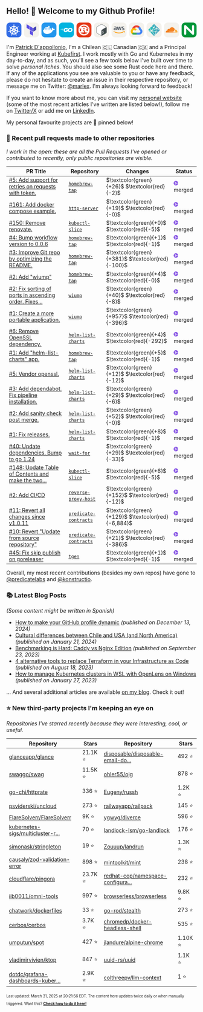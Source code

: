 <!-- DO NOT EDIT THIS FILE DIRECTLY! This file was automatically generated from the tool in this repo. -->

## Hello! :wave: Welcome to my Github Profile!

<p align="center">
  <picture><source media="(prefers-color-scheme: dark)" srcset="images/icons-dark.png"><source media="(prefers-color-scheme: light)" srcset="images/icons-light.png"><img src="images/icons-light.png" alt="Technologies I use"></picture>
</p>

I'm [Patrick D'appollonio](https://www.patrickdap.com), I'm a Chilean 🇨🇱 Canadian 🇨🇦 and a Principal Engineer working at [Kubefirst](https://kubefirst.io). I work mostly with Go and Kubernetes in my day-to-day, and as such, you'll see a few tools below I've built over time to solve *personal itches*. You should also see some Rust code here and there. If any of the applications you see are valuable to you or have any feedback, please do not hesitate to create an issue in their respective repository, or message me on Twitter: [@marlex](https://twitter.com/marlex). I'm always looking forward to feedback!

If you want to know more about me, you can visit my [personal website](https://www.patrickdap.com) (some of the most recent articles I've written are listed below!), follow me on [Twitter/X](https://twitter.com/marlex) or add me on [LinkedIn](https://www.linkedin.com/in/patrickdappollonio/).

My personal favourite projects are :pushpin: pinned below!
### :pencil: Recent pull requests made to other repositories

*I work in the open: these are all the Pull Requests I've opened or contributed to recently, only public repositories are visible.*

| PR Title | Repository | Changes | Status |
| --- | --- | --- | --- |
| [#5: Add support for retries on requests with token.](https://github.com/patrickdappollonio/homebrew-tap/pull/5) | [`homebrew-tap`](https://github.com/patrickdappollonio/homebrew-tap) | $\textcolor{green}{+26}$ $\textcolor{red}{-2}$ | <picture><source media="(prefers-color-scheme: dark)" srcset="https://raw.githubusercontent.com/patrickdappollonio/patrickdappollonio/refs/heads/main/images/statuses/github-merged.png" width="12" height="12"><source media="(prefers-color-scheme: light)" srcset="https://raw.githubusercontent.com/patrickdappollonio/patrickdappollonio/refs/heads/main/images/statuses/github-merged.png" width="12" height="12"><img src="https://raw.githubusercontent.com/patrickdappollonio/patrickdappollonio/refs/heads/main/images/statuses/github-merged.png" width="12" height="12" alt="merged"></picture> merged |
| [#161: Add docker compose example.](https://github.com/patrickdappollonio/http-server/pull/161) | [`http-server`](https://github.com/patrickdappollonio/http-server) | $\textcolor{green}{+19}$ $\textcolor{red}{-0}$ | <picture><source media="(prefers-color-scheme: dark)" srcset="https://raw.githubusercontent.com/patrickdappollonio/patrickdappollonio/refs/heads/main/images/statuses/github-merged.png" width="12" height="12"><source media="(prefers-color-scheme: light)" srcset="https://raw.githubusercontent.com/patrickdappollonio/patrickdappollonio/refs/heads/main/images/statuses/github-merged.png" width="12" height="12"><img src="https://raw.githubusercontent.com/patrickdappollonio/patrickdappollonio/refs/heads/main/images/statuses/github-merged.png" width="12" height="12" alt="merged"></picture> merged |
| [#150: Remove renovate.](https://github.com/patrickdappollonio/kubectl-slice/pull/150) | [`kubectl-slice`](https://github.com/patrickdappollonio/kubectl-slice) | $\textcolor{green}{+0}$ $\textcolor{red}{-5}$ | <picture><source media="(prefers-color-scheme: dark)" srcset="https://raw.githubusercontent.com/patrickdappollonio/patrickdappollonio/refs/heads/main/images/statuses/github-merged.png" width="12" height="12"><source media="(prefers-color-scheme: light)" srcset="https://raw.githubusercontent.com/patrickdappollonio/patrickdappollonio/refs/heads/main/images/statuses/github-merged.png" width="12" height="12"><img src="https://raw.githubusercontent.com/patrickdappollonio/patrickdappollonio/refs/heads/main/images/statuses/github-merged.png" width="12" height="12" alt="merged"></picture> merged |
| [#4: Bump workflow version to 0.0.6](https://github.com/patrickdappollonio/homebrew-tap/pull/4) | [`homebrew-tap`](https://github.com/patrickdappollonio/homebrew-tap) | $\textcolor{green}{+1}$ $\textcolor{red}{-1}$ | <picture><source media="(prefers-color-scheme: dark)" srcset="https://raw.githubusercontent.com/patrickdappollonio/patrickdappollonio/refs/heads/main/images/statuses/github-merged.png" width="12" height="12"><source media="(prefers-color-scheme: light)" srcset="https://raw.githubusercontent.com/patrickdappollonio/patrickdappollonio/refs/heads/main/images/statuses/github-merged.png" width="12" height="12"><img src="https://raw.githubusercontent.com/patrickdappollonio/patrickdappollonio/refs/heads/main/images/statuses/github-merged.png" width="12" height="12" alt="merged"></picture> merged |
| [#3: Improve Git repo by optimizing the README.](https://github.com/patrickdappollonio/homebrew-tap/pull/3) | [`homebrew-tap`](https://github.com/patrickdappollonio/homebrew-tap) | $\textcolor{green}{+381}$ $\textcolor{red}{-100}$ | <picture><source media="(prefers-color-scheme: dark)" srcset="https://raw.githubusercontent.com/patrickdappollonio/patrickdappollonio/refs/heads/main/images/statuses/github-merged.png" width="12" height="12"><source media="(prefers-color-scheme: light)" srcset="https://raw.githubusercontent.com/patrickdappollonio/patrickdappollonio/refs/heads/main/images/statuses/github-merged.png" width="12" height="12"><img src="https://raw.githubusercontent.com/patrickdappollonio/patrickdappollonio/refs/heads/main/images/statuses/github-merged.png" width="12" height="12" alt="merged"></picture> merged |
| [#2: Add "wiump"](https://github.com/patrickdappollonio/homebrew-tap/pull/2) | [`homebrew-tap`](https://github.com/patrickdappollonio/homebrew-tap) | $\textcolor{green}{+4}$ $\textcolor{red}{-0}$ | <picture><source media="(prefers-color-scheme: dark)" srcset="https://raw.githubusercontent.com/patrickdappollonio/patrickdappollonio/refs/heads/main/images/statuses/github-merged.png" width="12" height="12"><source media="(prefers-color-scheme: light)" srcset="https://raw.githubusercontent.com/patrickdappollonio/patrickdappollonio/refs/heads/main/images/statuses/github-merged.png" width="12" height="12"><img src="https://raw.githubusercontent.com/patrickdappollonio/patrickdappollonio/refs/heads/main/images/statuses/github-merged.png" width="12" height="12" alt="merged"></picture> merged |
| [#2: Fix sorting of ports in ascending order. Fixes...](https://github.com/patrickdappollonio/wiump/pull/2) | [`wiump`](https://github.com/patrickdappollonio/wiump) | $\textcolor{green}{+40}$ $\textcolor{red}{-8}$ | <picture><source media="(prefers-color-scheme: dark)" srcset="https://raw.githubusercontent.com/patrickdappollonio/patrickdappollonio/refs/heads/main/images/statuses/github-merged.png" width="12" height="12"><source media="(prefers-color-scheme: light)" srcset="https://raw.githubusercontent.com/patrickdappollonio/patrickdappollonio/refs/heads/main/images/statuses/github-merged.png" width="12" height="12"><img src="https://raw.githubusercontent.com/patrickdappollonio/patrickdappollonio/refs/heads/main/images/statuses/github-merged.png" width="12" height="12" alt="merged"></picture> merged |
| [#1: Create a more portable application.](https://github.com/patrickdappollonio/wiump/pull/1) | [`wiump`](https://github.com/patrickdappollonio/wiump) | $\textcolor{green}{+957}$ $\textcolor{red}{-396}$ | <picture><source media="(prefers-color-scheme: dark)" srcset="https://raw.githubusercontent.com/patrickdappollonio/patrickdappollonio/refs/heads/main/images/statuses/github-merged.png" width="12" height="12"><source media="(prefers-color-scheme: light)" srcset="https://raw.githubusercontent.com/patrickdappollonio/patrickdappollonio/refs/heads/main/images/statuses/github-merged.png" width="12" height="12"><img src="https://raw.githubusercontent.com/patrickdappollonio/patrickdappollonio/refs/heads/main/images/statuses/github-merged.png" width="12" height="12" alt="merged"></picture> merged |
| [#6: Remove OpenSSL dependency.](https://github.com/patrickdappollonio/helm-list-charts/pull/6) | [`helm-list-charts`](https://github.com/patrickdappollonio/helm-list-charts) | $\textcolor{green}{+4}$ $\textcolor{red}{-292}$ | <picture><source media="(prefers-color-scheme: dark)" srcset="https://raw.githubusercontent.com/patrickdappollonio/patrickdappollonio/refs/heads/main/images/statuses/github-merged.png" width="12" height="12"><source media="(prefers-color-scheme: light)" srcset="https://raw.githubusercontent.com/patrickdappollonio/patrickdappollonio/refs/heads/main/images/statuses/github-merged.png" width="12" height="12"><img src="https://raw.githubusercontent.com/patrickdappollonio/patrickdappollonio/refs/heads/main/images/statuses/github-merged.png" width="12" height="12" alt="merged"></picture> merged |
| [#1: Add "helm-list-charts" app.](https://github.com/patrickdappollonio/homebrew-tap/pull/1) | [`homebrew-tap`](https://github.com/patrickdappollonio/homebrew-tap) | $\textcolor{green}{+5}$ $\textcolor{red}{-1}$ | <picture><source media="(prefers-color-scheme: dark)" srcset="https://raw.githubusercontent.com/patrickdappollonio/patrickdappollonio/refs/heads/main/images/statuses/github-merged.png" width="12" height="12"><source media="(prefers-color-scheme: light)" srcset="https://raw.githubusercontent.com/patrickdappollonio/patrickdappollonio/refs/heads/main/images/statuses/github-merged.png" width="12" height="12"><img src="https://raw.githubusercontent.com/patrickdappollonio/patrickdappollonio/refs/heads/main/images/statuses/github-merged.png" width="12" height="12" alt="merged"></picture> merged |
| [#5: Vendor openssl.](https://github.com/patrickdappollonio/helm-list-charts/pull/5) | [`helm-list-charts`](https://github.com/patrickdappollonio/helm-list-charts) | $\textcolor{green}{+12}$ $\textcolor{red}{-12}$ | <picture><source media="(prefers-color-scheme: dark)" srcset="https://raw.githubusercontent.com/patrickdappollonio/patrickdappollonio/refs/heads/main/images/statuses/github-merged.png" width="12" height="12"><source media="(prefers-color-scheme: light)" srcset="https://raw.githubusercontent.com/patrickdappollonio/patrickdappollonio/refs/heads/main/images/statuses/github-merged.png" width="12" height="12"><img src="https://raw.githubusercontent.com/patrickdappollonio/patrickdappollonio/refs/heads/main/images/statuses/github-merged.png" width="12" height="12" alt="merged"></picture> merged |
| [#3: Add dependabot. Fix pipeline installation.](https://github.com/patrickdappollonio/helm-list-charts/pull/3) | [`helm-list-charts`](https://github.com/patrickdappollonio/helm-list-charts) | $\textcolor{green}{+29}$ $\textcolor{red}{-6}$ | <picture><source media="(prefers-color-scheme: dark)" srcset="https://raw.githubusercontent.com/patrickdappollonio/patrickdappollonio/refs/heads/main/images/statuses/github-merged.png" width="12" height="12"><source media="(prefers-color-scheme: light)" srcset="https://raw.githubusercontent.com/patrickdappollonio/patrickdappollonio/refs/heads/main/images/statuses/github-merged.png" width="12" height="12"><img src="https://raw.githubusercontent.com/patrickdappollonio/patrickdappollonio/refs/heads/main/images/statuses/github-merged.png" width="12" height="12" alt="merged"></picture> merged |
| [#2: Add sanity check post merge.](https://github.com/patrickdappollonio/helm-list-charts/pull/2) | [`helm-list-charts`](https://github.com/patrickdappollonio/helm-list-charts) | $\textcolor{green}{+52}$ $\textcolor{red}{-0}$ | <picture><source media="(prefers-color-scheme: dark)" srcset="https://raw.githubusercontent.com/patrickdappollonio/patrickdappollonio/refs/heads/main/images/statuses/github-merged.png" width="12" height="12"><source media="(prefers-color-scheme: light)" srcset="https://raw.githubusercontent.com/patrickdappollonio/patrickdappollonio/refs/heads/main/images/statuses/github-merged.png" width="12" height="12"><img src="https://raw.githubusercontent.com/patrickdappollonio/patrickdappollonio/refs/heads/main/images/statuses/github-merged.png" width="12" height="12" alt="merged"></picture> merged |
| [#1: Fix releases.](https://github.com/patrickdappollonio/helm-list-charts/pull/1) | [`helm-list-charts`](https://github.com/patrickdappollonio/helm-list-charts) | $\textcolor{green}{+8}$ $\textcolor{red}{-1}$ | <picture><source media="(prefers-color-scheme: dark)" srcset="https://raw.githubusercontent.com/patrickdappollonio/patrickdappollonio/refs/heads/main/images/statuses/github-merged.png" width="12" height="12"><source media="(prefers-color-scheme: light)" srcset="https://raw.githubusercontent.com/patrickdappollonio/patrickdappollonio/refs/heads/main/images/statuses/github-merged.png" width="12" height="12"><img src="https://raw.githubusercontent.com/patrickdappollonio/patrickdappollonio/refs/heads/main/images/statuses/github-merged.png" width="12" height="12" alt="merged"></picture> merged |
| [#40: Update dependencies. Bump to go 1.24](https://github.com/patrickdappollonio/wait-for/pull/40) | [`wait-for`](https://github.com/patrickdappollonio/wait-for) | $\textcolor{green}{+29}$ $\textcolor{red}{-33}$ | <picture><source media="(prefers-color-scheme: dark)" srcset="https://raw.githubusercontent.com/patrickdappollonio/patrickdappollonio/refs/heads/main/images/statuses/github-merged.png" width="12" height="12"><source media="(prefers-color-scheme: light)" srcset="https://raw.githubusercontent.com/patrickdappollonio/patrickdappollonio/refs/heads/main/images/statuses/github-merged.png" width="12" height="12"><img src="https://raw.githubusercontent.com/patrickdappollonio/patrickdappollonio/refs/heads/main/images/statuses/github-merged.png" width="12" height="12" alt="merged"></picture> merged |
| [#148: Update Table of Contents and make the two...](https://github.com/patrickdappollonio/kubectl-slice/pull/148) | [`kubectl-slice`](https://github.com/patrickdappollonio/kubectl-slice) | $\textcolor{green}{+6}$ $\textcolor{red}{-5}$ | <picture><source media="(prefers-color-scheme: dark)" srcset="https://raw.githubusercontent.com/patrickdappollonio/patrickdappollonio/refs/heads/main/images/statuses/github-merged.png" width="12" height="12"><source media="(prefers-color-scheme: light)" srcset="https://raw.githubusercontent.com/patrickdappollonio/patrickdappollonio/refs/heads/main/images/statuses/github-merged.png" width="12" height="12"><img src="https://raw.githubusercontent.com/patrickdappollonio/patrickdappollonio/refs/heads/main/images/statuses/github-merged.png" width="12" height="12" alt="merged"></picture> merged |
| [#2: Add CI/CD](https://github.com/patrickdappollonio/reverse-proxy-host/pull/2) | [`reverse-proxy-host`](https://github.com/patrickdappollonio/reverse-proxy-host) | $\textcolor{green}{+152}$ $\textcolor{red}{-12}$ | <picture><source media="(prefers-color-scheme: dark)" srcset="https://raw.githubusercontent.com/patrickdappollonio/patrickdappollonio/refs/heads/main/images/statuses/github-merged.png" width="12" height="12"><source media="(prefers-color-scheme: light)" srcset="https://raw.githubusercontent.com/patrickdappollonio/patrickdappollonio/refs/heads/main/images/statuses/github-merged.png" width="12" height="12"><img src="https://raw.githubusercontent.com/patrickdappollonio/patrickdappollonio/refs/heads/main/images/statuses/github-merged.png" width="12" height="12" alt="merged"></picture> merged |
| [#11: Revert all changes since v1.0.11](https://github.com/predicatelabs/predicate-contracts/pull/11) | [`predicate-contracts`](https://github.com/predicatelabs/predicate-contracts) | $\textcolor{green}{+129}$ $\textcolor{red}{-6,884}$ | <picture><source media="(prefers-color-scheme: dark)" srcset="https://raw.githubusercontent.com/patrickdappollonio/patrickdappollonio/refs/heads/main/images/statuses/github-merged.png" width="12" height="12"><source media="(prefers-color-scheme: light)" srcset="https://raw.githubusercontent.com/patrickdappollonio/patrickdappollonio/refs/heads/main/images/statuses/github-merged.png" width="12" height="12"><img src="https://raw.githubusercontent.com/patrickdappollonio/patrickdappollonio/refs/heads/main/images/statuses/github-merged.png" width="12" height="12" alt="merged"></picture> merged |
| [#10: Revert "Update from source repository"](https://github.com/predicatelabs/predicate-contracts/pull/10) | [`predicate-contracts`](https://github.com/predicatelabs/predicate-contracts) | $\textcolor{green}{+21}$ $\textcolor{red}{-386}$ | <picture><source media="(prefers-color-scheme: dark)" srcset="https://raw.githubusercontent.com/patrickdappollonio/patrickdappollonio/refs/heads/main/images/statuses/github-merged.png" width="12" height="12"><source media="(prefers-color-scheme: light)" srcset="https://raw.githubusercontent.com/patrickdappollonio/patrickdappollonio/refs/heads/main/images/statuses/github-merged.png" width="12" height="12"><img src="https://raw.githubusercontent.com/patrickdappollonio/patrickdappollonio/refs/heads/main/images/statuses/github-merged.png" width="12" height="12" alt="merged"></picture> merged |
| [#45: Fix skip publish on goreleaser](https://github.com/patrickdappollonio/tgen/pull/45) | [`tgen`](https://github.com/patrickdappollonio/tgen) | $\textcolor{green}{+1}$ $\textcolor{red}{-1}$ | <picture><source media="(prefers-color-scheme: dark)" srcset="https://raw.githubusercontent.com/patrickdappollonio/patrickdappollonio/refs/heads/main/images/statuses/github-merged.png" width="12" height="12"><source media="(prefers-color-scheme: light)" srcset="https://raw.githubusercontent.com/patrickdappollonio/patrickdappollonio/refs/heads/main/images/statuses/github-merged.png" width="12" height="12"><img src="https://raw.githubusercontent.com/patrickdappollonio/patrickdappollonio/refs/heads/main/images/statuses/github-merged.png" width="12" height="12" alt="merged"></picture> merged |


Overall, my most recent contributions (besides my own repos) have gone to [@predicatelabs](https://github.com/predicatelabs) and [@konstructio](https://github.com/konstructio).
### :books: Latest Blog Posts

*(Some content might be written in Spanish)*


* [How to make your GitHub profile dynamic](https://www.patrickdap.com/post/make-github-profile-dynamic/?ref=github-profile) *(published on December 13, 2024)*
* [Cultural differences between Chile and USA (and North America)](https://www.patrickdap.com/post/cultural-differences-chile-usa/?ref=github-profile) *(published on January 21, 2024)*
* [Benchmarking is Hard: Caddy vs Nginx Edition](https://www.patrickdap.com/post/benchmarking-is-hard/?ref=github-profile) *(published on September 23, 2023)*
* [4 alternative tools to replace Terraform in your Infrastructure as Code](https://www.patrickdap.com/post/ideas-replace-terraform/?ref=github-profile) *(published on August 18, 2023)*
* [How to manage Kubernetes clusters in WSL with OpenLens on Windows](https://www.patrickdap.com/post/openlens-wsl/?ref=github-profile) *(published on January 27, 2023)*

... And several additional articles are available [on my blog](https://www.patrickdap.com/). Check it out!



### :star: New third-party projects I'm keeping an eye on

*Repositories I've starred recently because they were interesting, cool, or useful.*

| Repository | Stars | Repository | Stars |
|------------|-------|------------|-------|
|  [glanceapp/glance](https://github.com/glanceapp/glance)  |  21.1K :star:  |  [disposable/disposable-email-do...](https://github.com/disposable/disposable-email-domains)  |  492 :star:  |
|  [swaggo/swag](https://github.com/swaggo/swag)  |  11.5K :star:  |  [ohler55/ojg](https://github.com/ohler55/ojg)  |  878 :star:  |
|  [go-chi/httprate](https://github.com/go-chi/httprate)  |  336 :star:  |  [Eugeny/russh](https://github.com/Eugeny/russh)  |  1.2K :star:  |
|  [psviderski/uncloud](https://github.com/psviderski/uncloud)  |  273 :star:  |  [railwayapp/railpack](https://github.com/railwayapp/railpack)  |  145 :star:  |
|  [FlareSolverr/FlareSolverr](https://github.com/FlareSolverr/FlareSolverr)  |  9K :star:  |  [ygwyg/diverce](https://github.com/ygwyg/diverce)  |  596 :star:  |
|  [kubernetes-sigs/multicluster-r...](https://github.com/kubernetes-sigs/multicluster-runtime)  |  70 :star:  |  [landlock-lsm/go-landlock](https://github.com/landlock-lsm/go-landlock)  |  176 :star:  |
|  [simonask/stringleton](https://github.com/simonask/stringleton)  |  19 :star:  |  [Zouuup/landrun](https://github.com/Zouuup/landrun)  |  1.3K :star:  |
|  [causaly/zod-validation-error](https://github.com/causaly/zod-validation-error)  |  898 :star:  |  [mintoolkit/mint](https://github.com/mintoolkit/mint)  |  238 :star:  |
|  [cloudflare/pingora](https://github.com/cloudflare/pingora)  |  23.7K :star:  |  [redhat-cop/namespace-configura...](https://github.com/redhat-cop/namespace-configuration-operator)  |  232 :star:  |
|  [iib0011/omni-tools](https://github.com/iib0011/omni-tools)  |  997 :star:  |  [browserless/browserless](https://github.com/browserless/browserless)  |  9.8K :star:  |
|  [chatwork/dockerfiles](https://github.com/chatwork/dockerfiles)  |  33 :star:  |  [go-rod/stealth](https://github.com/go-rod/stealth)  |  273 :star:  |
|  [cerbos/cerbos](https://github.com/cerbos/cerbos)  |  3.7K :star:  |  [chromedp/docker-headless-shell](https://github.com/chromedp/docker-headless-shell)  |  535 :star:  |
|  [umputun/spot](https://github.com/umputun/spot)  |  427 :star:  |  [jlandure/alpine-chrome](https://github.com/jlandure/alpine-chrome)  |  1.10K :star:  |
|  [vladimirvivien/ktop](https://github.com/vladimirvivien/ktop)  |  847 :star:  |  [uuid-rs/uuid](https://github.com/uuid-rs/uuid)  |  1.1K :star:  |
|  [dotdc/grafana-dashboards-kuber...](https://github.com/dotdc/grafana-dashboards-kubernetes)  |  2.9K :star:  |  [colthreepv/llm-context](https://github.com/colthreepv/llm-context)  |  1 :star:  |

<sup><sub>Last updated: March 31, 2025 at 20:21:56 EDT. The content here updates twice daily or when manually triggered. Want this? [**Check how to do it here!**](./HOWTO.md)</sup></sub>

